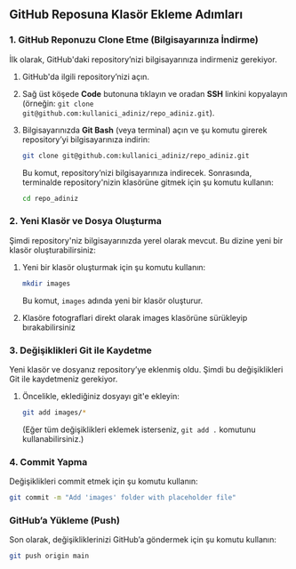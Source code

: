 ## **GitHub Reposuna Klasör Ekleme Adımları**

### 1. GitHub Reponuzu Clone Etme (Bilgisayarınıza İndirme)
İlk olarak, GitHub'daki repository’nizi bilgisayarınıza indirmeniz gerekiyor.

1. GitHub'da ilgili repository’nizi açın.
2. Sağ üst köşede **Code** butonuna tıklayın ve oradan **SSH** linkini kopyalayın (örneğin: `git clone git@github.com:kullanici_adiniz/repo_adiniz.git`).
3. Bilgisayarınızda **Git Bash** (veya terminal) açın ve şu komutu girerek repository’yi bilgisayarınıza indirin:

    ```bash
    git clone git@github.com:kullanici_adiniz/repo_adiniz.git
    ```

    Bu komut, repository’nizi bilgisayarınıza indirecek. Sonrasında, terminalde repository'nizin klasörüne gitmek için şu komutu kullanın:

    ```bash
    cd repo_adiniz
    ```

### 2. Yeni Klasör ve Dosya Oluşturma
Şimdi repository'niz bilgisayarınızda yerel olarak mevcut. Bu dizine yeni bir klasör oluşturabilirsiniz:

1. Yeni bir klasör oluşturmak için şu komutu kullanın:

    ```bash
    mkdir images
    ```

    Bu komut, `images` adında yeni bir klasör oluşturur.

2. Klasöre fotograflari direkt olarak images klasörüne sürükleyip bırakabilirsiniz

   

### 3. Değişiklikleri Git ile Kaydetme
Yeni klasör ve dosyanız repository’ye eklenmiş oldu. Şimdi bu değişiklikleri Git ile kaydetmeniz gerekiyor.

1. Öncelikle, eklediğiniz dosyayı git'e ekleyin:

    ```bash
    git add images/*
    ```

    (Eğer tüm değişiklikleri eklemek isterseniz, `git add .` komutunu kullanabilirsiniz.)

### 4. Commit Yapma
Değişiklikleri commit etmek için şu komutu kullanın:
 
```bash
git commit -m "Add 'images' folder with placeholder file"
 ```

### GitHub’a Yükleme (Push)
Son olarak, değişikliklerinizi GitHub’a göndermek için şu komutu kullanın:
 
```bash
git push origin main
```
